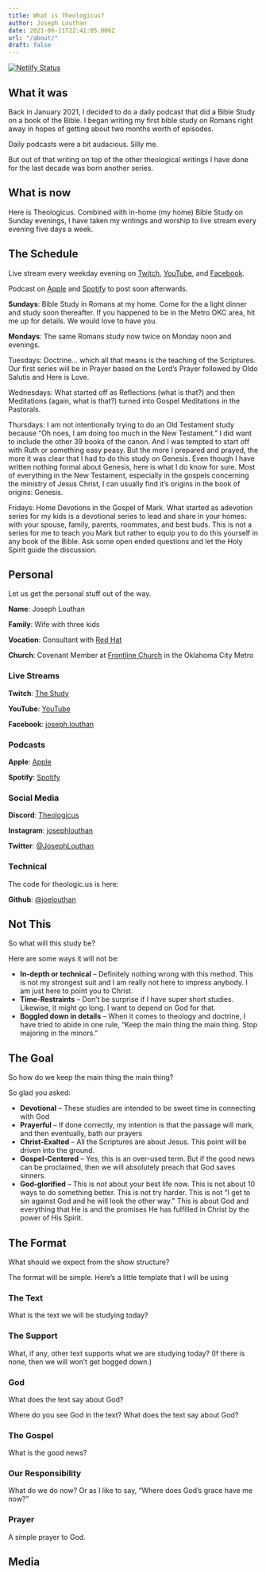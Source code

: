 ```yaml
---
title: What is Theologicus?
author: Joseph Louthan
date: 2021-06-11T22:41:05.006Z
url: "/about/"
draft: false
---
```

[![Netlify Status](https://api.netlify.com/api/v1/badges/68eb3540-2cf6-42c3-be87-cac7f1289a57/deploy-status)](https://app.netlify.com/sites/festive-hopper-1abe84/deploys)

## What it was

Back in January 2021, I decided to do a daily podcast that did a Bible Study on a book of the Bible. I began writing my first bible study on Romans right away in hopes of getting about two months worth of episodes.

Daily podcasts were a bit audacious. Silly me.

But out of that writing on top of the other theological writings I have done for the last decade was born another series.

## What is now

Here is Theologicus. Combined with in-home (my home) Bible Study on Sunday evenings, I have taken my writings and worship to live stream every evening five days a week.

## The Schedule

Live stream every weekday evening on [Twitch](http://twitch.theologic.us), [YouTube](http://youtube.theologic.us), and [Facebook](https://www.facebook.com/joseph.louthan).

Podcast on [Apple](https://podcasts.apple.com/us/podcast/theologicus/) and [Spotify](https://open.spotify.com/show/0Xs5qsNvWePyRqcmtOTPkR) to post soon afterwards.

**Sundays**: Bible Study in Romans at my home. Come for the a light dinner and study soon thereafter. If you happened to be in the Metro OKC area, hit me up for details. We would love to have you.

**Mondays**: The same Romans study now twice on Monday noon and evenings.

Tuesdays: Doctrine… which all that means is the teaching of the Scriptures. Our first series will be in Prayer based on the Lord’s Prayer followed by Oldo Salutis and Here is Love.

Wednesdays: What started off as Reflections (what is that?) and then Meditations (again, what is that?) turned into Gospel Meditations in the Pastorals.

Thursdays: I am not intentionally trying to do an Old Testament study because “Oh noes, I am doing too much in the New Testament.” I did want to include the other 39 books of the canon. And I was tempted to start off with Ruth or something easy peasy. But the more I prepared and prayed, the more it was clear that I had to do this study on Genesis. Even though I have written nothing formal about Genesis, here is what I do know for sure. Most of everything in the New Testament, especially in the gospels concerning the ministry of Jesus Christ, I can usually find it’s origins in the book of origins: Genesis.

Fridays: Home Devotions in the Gospel of Mark. What started as adevotion series for my kids is a devotional series to lead and share in your homes: with your spouse, family, parents, roommates, and best buds. This is not a series for me to teach you Mark but rather to equip you to do this yourself in any book of the Bible. Ask some open ended questions and let the Holy Spirit guide the discussion.

## Personal

Let us get the personal stuff out of the way.

**Name**: Joseph Louthan

**Family**: Wife with three kids

**Vocation**: Consultant with [Red Hat](https://redhat.com/)

**Church**: Covenant Member at [Frontline Church](https://frontlinechurch.com) in the Oklahoma City Metro

### Live Streams

**Twitch**: [The Study](http://twitch.theologic.us)

**YouTube**: [YouTube](http://youtube.theologic.us)

**Facebook**: [joseph.louthan](https://www.facebook.com/joseph.louthan)

### Podcasts

**Apple**: [Apple](https://podcasts.apple.com/us/podcast/theologicus/)

**Spotify**: [Spotify](https://open.spotify.com/show/0Xs5qsNvWePyRqcmtOTPkR)


### Social Media

**Discord**: [Theologicus](http://discord.theologic.us)

**Instagram**: [josephlouthan](https://instagram.com/josephlouthan)

**Twitter**: [@JosephLouthan](https://twitter.com/JosephLouthan)


### Technical

The code for theologic.us is here:

**Github**: [@joelouthan](https://github.com/joelouthan)

## Not This

So what will this study be?

Here are some ways it will not be:

* **In-depth or technical** – Definitely nothing wrong with this method. This is not my strongest suit and I am really not here to impress anybody. I am just here to point you to Christ.
* **Time-Restraints** – Don’t be surprise if I have super short studies. Likewise, it might go long. I want to depend on God for that.
* **Boggled down in details** – When it comes to theology and doctrine, I have tried to abide in one rule, “Keep the main thing the main thing. Stop majoring in the minors.”

## The Goal

So how do we keep the main thing the main thing?

So glad you asked:

* **Devotional** – These studies are intended to be sweet time in connecting with God
* **Prayerful** – If done correctly, my intention is that the passage will mark, and then eventually, bath our prayers
* **Christ-Exalted** – All the Scriptures are about Jesus. This point will be driven into the ground.
* **Gospel-Centered** – Yes, this is an over-used term. But if the good news can be proclaimed, then we will absolutely preach that God saves sinners.
* **God-glorified** – This is not about your best life now. This is not about 10 ways to do something better. This is not try harder. This is not “I get to sin against God and he will look the other way.” This is about God and everything that He is and the promises He has fulfilled in Christ by the power of His Spirit.

## The Format

What should we expect from the show structure?

The format will be simple. Here’s a little template that I will be using

### The Text

What is the text we will be studying today?

### The Support

What, if any, other text supports what we are studying today? (If there is none, then we will won’t get bogged down.)

### God

What does the text say about God?

Where do you see God in the text? What does the text say about God?

### The Gospel

What is the good news?

### Our Responsibility

What do we do now? Or as I like to say, “Where does God’s grace have me now?”

### Prayer

A simple prayer to God.

## Media